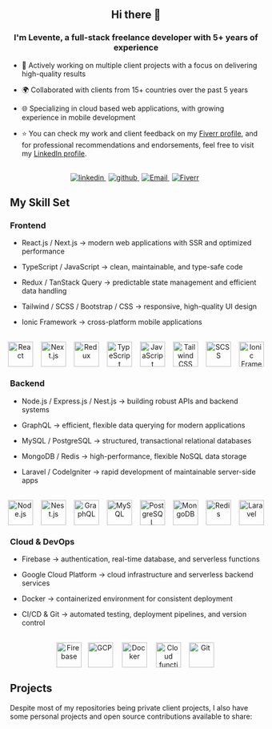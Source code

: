 ## <div align="center">Hi there 👋</div>

### <div align="center">I'm Levente, a full-stack freelance developer with 5+ years of experience </div>

- 💼 Actively working on multiple client projects with a focus on delivering high-quality results
- 🌍 Collaborated with clients from 15+ countries over the past 5 years
- 🌐 Specializing in cloud based web applications, with growing experience in mobile development

- ⭐️ You can check my work and client feedback on my [Fiverr profile](https://www.fiverr.com/leventeback), and for professional recommendations and endorsements, feel free to visit my [LinkedIn profile](https://www.linkedin.com/in/levente-back-531a01276).

<br/>

<div align="center">
  <a href="https://linkedin.com/in/levente-back-531a01276" target="_blank" style="margin-right: 5px">
    <img src=https://img.shields.io/badge/linkedin-%231E77B5.svg?&style=for-the-badge&logo=linkedin&logoColor=white alt=linkedin />
  </a>  
  <a href="https://github.com/LeventeBack" target="_blank" style="margin-right: 5px">
    <img src=https://img.shields.io/badge/github-%2324292e.svg?&style=for-the-badge&logo=github&logoColor=white alt=github />
  </a>
  <a href="mailto:backistvanlevente17@gmail.com"  target="_blank" style="margin-right: 5px">
    <img src="https://img.shields.io/badge/email-%23D14836.svg?&style=for-the-badge&logo=mail.ru&logoColor=white" alt="Email" />
  </a>
  <a href="https://www.fiverr.com/leventeback" target="_blank" style="margin-right: 5px">
    <img src="https://img.shields.io/badge/fiverr-1DBF73?style=for-the-badge&logo=fiverr&logoColor=white" alt="Fiverr" />
  </a>
</div>

## My Skill Set

### Frontend

- React.js / Next.js → modern web applications with SSR and optimized performance

- TypeScript / JavaScript → clean, maintainable, and type-safe code

- Redux / TanStack Query → predictable state management and efficient data handling

- Tailwind / SCSS / Bootstrap / CSS → responsive, high-quality UI design

- Ionic Framework → cross-platform mobile applications

<br/>
<div align="center" style="display: flex; justify-content: center; align-items: center; gap: 10px;"> 
  <a style="margin: 0 3px;" href="https://reactjs.org/" target="_blank"><img src="https://profilinator.rishav.dev/skills-assets/react-original-wordmark.svg" height="50" alt="React" /></a> 
  <a style="margin: 0 3px;" href="https://nextjs.org/" target="_blank"><img src="https://profilinator.rishav.dev/skills-assets/nextjs.png" height="50" alt="Next.js" /></a> 
  <a style="margin: 0 3px;" href="https://redux.js.org/" target="_blank"><img src="https://profilinator.rishav.dev/skills-assets/redux-original.svg" height="50" alt="Redux" /></a> 
  <a style="margin: 0 3px;" href="https://www.typescriptlang.org/" target="_blank"><img src="https://profilinator.rishav.dev/skills-assets/typescript-original.svg" height="50" alt="TypeScript" /></a> 
  <a style="margin: 0 3px;" href="https://www.javascript.com/" target="_blank"><img src="https://profilinator.rishav.dev/skills-assets/javascript-original.svg" height="50" alt="JavaScript" /></a> 
  <a style="margin: 0 3px;" href="https://tailwindcss.com/" target="_blank"><img src="https://profilinator.rishav.dev/skills-assets/tailwindcss.svg" height="50" alt="Tailwind CSS" /></a> 
  <a style="margin: 0 3px;" href="https://sass-lang.com/" target="_blank"><img src="https://profilinator.rishav.dev/skills-assets/sass-original.svg" height="50" alt="SCSS" /></a> 
  <a style="margin: 0 3px;" href="https://ionicframework.com/" target="_blank"><img src="https://profilinator.rishav.dev/skills-assets/ionic.svg" height="50" alt="Ionic Framework" /></a>
</div>

### Backend

- Node.js / Express.js / Nest.js → building robust APIs and backend systems

- GraphQL → efficient, flexible data querying for modern applications

- MySQL / PostgreSQL → structured, transactional relational databases

- MongoDB / Redis → high-performance, flexible NoSQL data storage

- Laravel / CodeIgniter → rapid development of maintainable server-side apps

<br/> 
<div align="center" style="display: flex; justify-content: center; align-items: center; gap: 10px;"> 
  <a style="margin: 0 3px;" href="https://nodejs.org/" target="_blank"><img src="https://profilinator.rishav.dev/skills-assets/nodejs-original-wordmark.svg" height="50" alt="Node.js" /></a>
  <a style="margin: 0 3px;" href="https://nestjs.com/" target="_blank"><img src="https://profilinator.rishav.dev/skills-assets/nestjs.svg" height="50" alt="Nest.js" /></a>
  <a style="margin: 0 3px;" href="https://graphql.org/" target="_blank"><img src="https://profilinator.rishav.dev/skills-assets/graphql.png" height="50" alt="GraphQL" /></a> 
  <a style="margin: 0 3px;" href="https://www.mysql.com/" target="_blank"><img src="https://profilinator.rishav.dev/skills-assets/mysql-original-wordmark.svg" height="50" alt="MySQL" /></a> 
  <a style="margin: 0 3px;" href="https://www.postgresql.org/" target="_blank"><img src="https://profilinator.rishav.dev/skills-assets/postgresql-original-wordmark.svg" height="50" alt="PostgreSQL" /></a> 
  <a style="margin: 0 3px;" href="https://www.mongodb.com/" target="_blank"><img src="https://profilinator.rishav.dev/skills-assets/mongodb-original-wordmark.svg" height="50" alt="MongoDB" /></a> 
  <a style="margin: 0 3px;" href="https://redis.io/" target="_blank"><img src="https://profilinator.rishav.dev/skills-assets/redis-original-wordmark.svg" height="50" alt="Redis" /></a> 
  <a style="margin: 0 3px;" href="https://laravel.com/" target="_blank"><img src="https://profilinator.rishav.dev/skills-assets/laravel-plain-wordmark.svg" height="50" alt="Laravel" /></a>
</div>

### Cloud & DevOps

- Firebase → authentication, real-time database, and serverless functions

- Google Cloud Platform → cloud infrastructure and serverless backend services

- Docker → containerized environment for consistent deployment

- CI/CD & Git → automated testing, deployment pipelines, and version control

<br/> 
<div align="center" style="display: flex; justify-content: center; align-items: center; gap: 10px;"> 
  <a style="" href="https://firebase.google.com/" target="_blank"><img src="https://profilinator.rishav.dev/skills-assets/firebase.png" height="50" alt="Firebase" /></a> 
  <a style="margin: 0 3px;" href="https://cloud.google.com/" target="_blank"><img src="https://profilinator.rishav.dev/skills-assets/google_cloud-icon.svg" height="50" alt="GCP" /></a>
  <a style="margin: 0 5px;" href="https://www.docker.com/" target="_blank"><img src="https://profilinator.rishav.dev/skills-assets/docker-original-wordmark.svg" height="50" alt="Docker" /></a> 
  <a style="margin: 0 3px;" href="https://cloud.google.com/functions?hl=en" target="_blank"><img src="https://www.svgrepo.com/show/353806/google-cloud-functions.svg" height="50" alt="Cloud functions"></a> 
  <a style="margin: 0 3px;" href="https://git-scm.com/" target="_blank"><img src="https://profilinator.rishav.dev/skills-assets/git-scm-icon.svg" height="50" alt="Git"></a> 
</div>

## Projects

Despite most of my repositories being private client projects, I also have some personal projects and open source contributions available to share:
